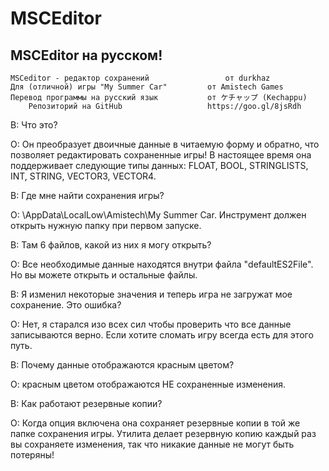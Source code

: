 # MSCEditor
## MSCEditor на русском!

	MSCeditor - редактор сохранений				 	от durkhaz
	Для (отличной) игры "My Summer Car"	     	от Amistech Games 
	Перевод программы на русский язык			от ケチャップ (Kechappu)
		Репозиторий на GitHub					https://goo.gl/8jsRdh
		
	
В: Что это?

О: Он преобразует двоичные данные в читаемую форму и обратно, что позволяет редактировать сохраненные игры!
В настоящее время она поддерживает следующие типы данных: FLOAT, BOOL, STRINGLISTS, INT, STRING, VECTOR3, VECTOR4.  


В: Где мне найти сохранения игры?

О: \AppData\LocalLow\Amistech\My Summer Car\. Инструмент должен открыть нужную папку при первом запуске.


В: Там  6 файлов, какой из них я могу открыть?

О: Все необходимые данные находятся внутри файла "defaultES2File". Но вы можете открыть и остальные файлы.


В: Я изменил некоторые значения и теперь игра не загружат мое сохранение. Это ошибка?

О: Нет, я старался изо всех сил чтобы проверить что все данные записываются верно. Если хотите сломать игру всегда есть для этого путь.


В: Почему данные отображаются красным цветом?

О: красным цветом отображаются НЕ сохраненные изменения.


В: Как работают резервные копии?

О: Когда опция включена она сохраняет резервные копии в той же папке сохранения игры. Утилита делает резервную копию каждый раз вы сохраняете изменения, так что никакие данные не могут быть потеряны!
